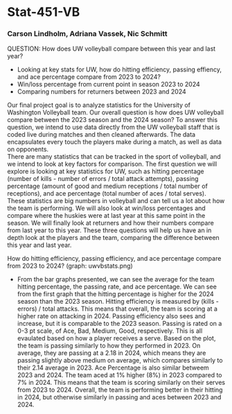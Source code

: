 # Stat-451-VB
### Carson Lindholm, Adriana Vassek, Nic Schmitt

QUESTION:
How does UW volleyball compare between this year and last year?
- Looking at key stats for UW, how do hitting efficiency, passing effiency, and ace percentage compare from 2023 to 2024?
- Win/loss percentage from current point in season 2023 to 2024
- Comparing numbers for returners between 2023 and 2024

Our final project goal is to analyze statistics for the University of Washington Volleyball team. 
Our overall question is how does UW volleyball compare between the 2023 season and the 2024 season? 
To answer this question, we intend to use data directly from the UW volleyball staff that is coded live during matches and then cleaned afterwards. The data encapsulates every touch the players make during a match, as well as data on opponents.  
There are many statistics that can be tracked in the sport of volleyball, and we intend to look at key factors for comparison. 
The first question we will explore is looking at key statistics for UW, such as hitting percentage (number of kills - number of errors / total attack attempts), passing percentage (amount of good and medium receptions / total number of receptions), and ace percentage (total number of aces / total serves). These statistics are big numbers in volleyball and can tell us a lot about how the team is performing. 
We will also look at win/loss percentages and compare where the huskies were at last year at this same point in the season. 
We will finally look at returners and how their numbers compare from last year to this year. 
These three questions will help us have an in depth look at the players and the team, comparing the difference between this year and last year. 

How do hitting efficiency, passing efficiency, and ace percentage compare from 2023 to 2024? (graph: uwvbstats.png)
- From the bar graphs presented, we can see the average for the team hitting percentage, the passing rate, and ace percentage. We can see from the first graph that the hitting percentage is higher for the 2024 season than the 2023 season. Hitting efficiency is measured by (kills - errors) / total attacks. This means that overall, the team is scoring at a higher rate on attacking in 2024. Passing efficiency also sees and increase, but it is comparable to the 2023 season. Passing is rated on a 0-3 pt scale, of Ace, Bad, Medium, Good, respectively. This is all evaulated based on how a player receives a serve. Based on the plot, the team is passing similarly to how they performed in 2023. On average, they are passing at a 2.18 in 2024, which means they are passing slightly above medium on average, which compares similarly to their 2.14 average in 2023. Ace Percentage is also similar betweem 2023 and 2024. The team aced at 1% higher (8%) in 2023 compared to 7% in 2024. This means that the team is scoring similarly on their serves from 2023 to 2024. Overall, the team is performing better in their hitting in 2024, but otherwise similarly in passing and aces between 2023 and 2024.

